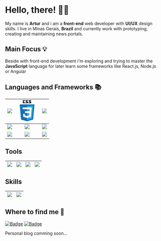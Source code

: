 
# Hello, there! 👋🏼

My name is **Artur** and i am a **front-end** web developer with **UI/UX** design skills.
I live in Minas Gerais, **Brazil** and currently work with prototyping, creating and maintaining news portals.

## Main Focus 💡

Beside with front-end development i'm exploring and trying to master the **JavaScript** language for later learn some frameworks like React.js, Node.js or Angular

## Languages and Frameworks 📚


| <img src="https://camo.githubusercontent.com/ac7ca48827aef70b332b0520d213fe6f4468b2db7d37d98d4287f215a4382ba9/68747470733a2f2f7777772e766563746f726c6f676f2e7a6f6e652f6c6f676f732f77335f68746d6c352f77335f68746d6c352d617232312e737667"> | <img src="https://raw.githubusercontent.com/devicons/devicon/0d6c64dbbf311879f7d563bfc3ccf559f9ed111c/icons/css3/css3-original-wordmark.svg" width="70"> | <img src="https://raw.githubusercontent.com/abranhe/programming-languages-logos/master/src/javascript/javascript.svg" width="70px"> | 
|:-:|:-:|:-:|
| <img src="https://upload.wikimedia.org/wikipedia/commons/thumb/2/27/PHP-logo.svg/2560px-PHP-logo.svg.png" width="100px"> | <img src="https://cdn.worldvectorlogo.com/logos/bootstrap-4.svg" width="70px">| <img src="https://owlcarousel2.github.io/OwlCarousel2/assets/img/owl-logo.png" width="70px">|
<img src="https://upload.wikimedia.org/wikipedia/commons/thumb/c/c9/JSON_vector_logo.svg/2048px-JSON_vector_logo.svg.png" width="70px">| <img src="https://wallacesilva.com/blog/wp-content/uploads/2015/08/jQuery-logo.png" width="70px"> |<img src="https://marcas-logos.net/wp-content/uploads/2020/11/MySQL-logo.png" width="70px"> | 



## Tools


| <img src="https://cdn.worldvectorlogo.com/logos/figma-1.svg" width="70px"> | <img src="https://raw.githubusercontent.com/bestofjs/bestofjs-webui/master/public/logos/vscode.svg" width="70px"> | <img src="https://raw.githubusercontent.com/detain/svg-logos/master/svg/git.svg" width="100px">|<img src="https://pbs.twimg.com/profile_images/621577553376100352/lvR3kClO_400x400.png" width="70x">
|:-:|:-:|:-:|:-:|

## Skills


| <img src="https://upload.wikimedia.org/wikipedia/commons/thumb/7/7f/Responsive_Web_Design_Logo.svg/1200px-Responsive_Web_Design_Logo.svg.png" width="100px"> | <img src="https://nextgenerationtechnologies.in/uploads/page/33/thumb_750X750_ui_ux_design_logo.png" width="130px"> | 
|:-:|:-:|

## Where to find me 📌
[![Badge](https://img.shields.io/badge/-LinkedIn-%230173B1?style=for-the-badge&labelColor=230F97D2&logo=linkedin&logoColor=white&link=https://www.linkedin.com/in/artur-bernardes-42132a1a4/)](https://www.linkedin.com/in/artur-bernardes-42132a1a4/) [![Badge](https://img.shields.io/badge/-Gmail-%23BB001B?style=for-the-badge&labelColor=23BB001B&logo=gmail&logoColor=white&link=mailto:artur.fb.95@gmail.com)](mailto:artur.fb.95@gmail.com)

Personal blog comming soon...
